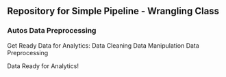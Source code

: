 ## Repository for Simple Pipeline - Wrangling Class

### Autos Data Preprocessing

Get Ready Data for Analytics:
Data Cleaning
Data Manipulation
Data Preprocessing

Data Ready for Analytics!
